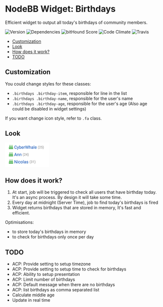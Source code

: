 # NodeBB Widget: Birthdays

Efficient widget to output all today's birthdays of community members.

![Version](https://img.shields.io/npm/v/nodebb-widget-ns-birthdays.svg)
![Dependencies](https://david-dm.org/NicolasSiver/nodebb-widget-ns-birthdays.svg)
![bitHound Score](https://www.bithound.io/github/NicolasSiver/nodebb-widget-ns-birthdays/badges/score.svg)
![Code Climate](https://img.shields.io/codeclimate/github/NicolasSiver/nodebb-widget-ns-birthdays.svg)
![Travis](https://travis-ci.org/NicolasSiver/nodebb-widget-ns-birthdays.svg?branch=master)

<!-- START doctoc generated TOC please keep comment here to allow auto update -->
<!-- DON'T EDIT THIS SECTION, INSTEAD RE-RUN doctoc TO UPDATE -->
 

- [Customization](#customization)
- [Look](#look)
- [How does it work?](#how-does-it-work)
- [TODO](#todo)

<!-- END doctoc generated TOC please keep comment here to allow auto update -->

## Customization

You could change styles for these classes:

- `.birthdays .birthday-item`, responsible for line in the list
- `.birthdays .birthday-name`, responsible for the user's name
- `.birthdays .birthday-age`, responsible for the user's age (Also age could be disabled in widget settings)

If you want change icon style, refer to `.fa` class.

## Look

![Widget Preview](screenshot.png)

## How does it work?

1. At start, job will be triggered to check all users that have birthday today. It's an async process. By design it will take some time.
2. Every day at midnight (Server Time), job to find today's birthdays is fired
3. Widget returns birthdays that are stored in memory, It's fast and efficient.

Optimisations:

- to store today's birthdays in memory
- to check for birthdays only once per day

## TODO

- ACP: Provide setting to setup timezone
- ACP: Provide setting to setup time to check for birthdays
- ACP: Ability to setup presentation
- ACP: Limit number of birthdays
- ACP: Default message when there are no birthdays
- ACP: list birthdays as comma separated list
- Calculate middle age
- Update in real time